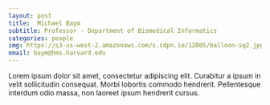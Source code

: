 ```yaml
---
layout: post
title:  Michael Baym
subtitle: Professor - Department of Biomedical Informatics
categories: people
img: https://s3-us-west-2.amazonaws.com/s.cdpn.io/12005/balloon-sq2.jpg
email: baym@hms.harvard.edu
---
```

Lorem ipsum dolor sit amet, consectetur adipiscing elit. Curabitur a ipsum in velit sollicitudin consequat. Morbi lobortis commodo hendrerit. Pellentesque interdum odio massa, non laoreet ipsum hendrerit cursus.